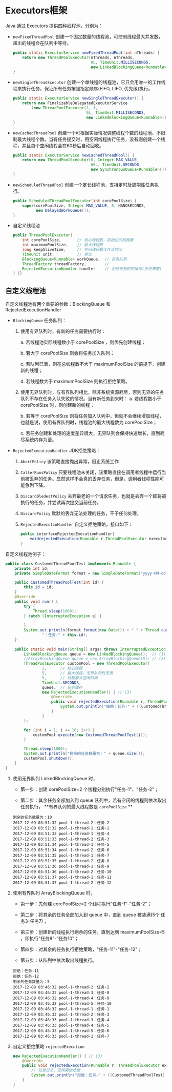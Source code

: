 # Executors框架

Java 通过 Executors 提供四种线程池，分别为：

* `newFixedThreadPool` 创建一个固定数量的线程池，可控制线程最大并发数，超出的线程会在队列中等待。

	```java
	public static ExecutorService newFixedThreadPool(int nThreads) {
        return new ThreadPoolExecutor(nThreads, nThreads,
                                      0L, TimeUnit.MILLISECONDS,
                                      new LinkedBlockingQueue<Runnable>());
    }
    ```

* `newSingleThreadExecutor` 创建一个单线程的线程池，它只会用唯一的工作线程来执行任务，保证所有任务按照指定顺序(FIFO, LIFO, 优先级)执行。

	```java
	public static ExecutorService newSingleThreadExecutor() {
        return new FinalizableDelegatedExecutorService
            (new ThreadPoolExecutor(1, 1,
                                    0L, TimeUnit.MILLISECONDS,
                                    new LinkedBlockingQueue<Runnable>()));
    }
    ```

* `newCachedThreadPool` 创建一个可根据实际情况调整线程个数的线程池，不限制最大线程个数。当有任务提交时，用空闲线程执行任务，没有则创建一个线程，并且每个空闲线程会在60秒后自动回收。

	```java
	public static ExecutorService newCachedThreadPool() {
        return new ThreadPoolExecutor(0, Integer.MAX_VALUE,
                                      60L, TimeUnit.SECONDS,
                                      new SynchronousQueue<Runnable>());
    }
	```

* `newScheduledThreadPool` 创建一个定长线程池，支持定时及周期性任务执行。

	```java
	public ScheduledThreadPoolExecutor(int corePoolSize) {
        super(corePoolSize, Integer.MAX_VALUE, 0, NANOSECONDS,
              new DelayedWorkQueue());
    }
    ```

* 自定义线程池

	```java
	public ThreadPoolExecutor(
		int corePoolSize,		// 核心线程数，初始化的线程数
		int maximumPoolSize,	// 最大线程数
		long keepAliveTime,		// 空闲线程最大存活时间
		TimeUnit unit,			// 单位
		BlockingQueue<Runnable> workQueue,	// 任务队列
		ThreadFactory threadFactory,		// 
		RejectedExecutionHandler handler	// 拒绝任务时的操作(拒绝策略)
	) {}
	```

## 自定义线程池

自定义线程池有两个重要的参数：BlockingQueue 和 RejectedExecutionHandler

* `BlockingQueue` 任务队列：
 
 	1. 使用有界队列时，有新的任务需要执行时：

 		a. 若线程池实际线程数小于 corePoolSize ，则优先创建线程；

 		b. 若大于 corePoolSize 则会将任务加入队列；

 		c. 若队列已满，则在总线程数不大于 maximumPoolSize 的前提下，创建新的线程；

 		d. 若线程数大于 maximumPoolSize 则执行拒绝策略。

 	2. 使用无界队列时，与有界队列相比，除非系统资源耗尽，否则无界的任务队列不存在任务入队失败的情况。当有新任务到来时：
 		a. 若线程数小于 corePoolSize 时，则创建新的线程；

 		b. 若等于 corePoolSize 则将任务加入队列中，但就不会继续增加线程，也就是说，使用有界队列时，线程池的最大线程数为 corePoolSize；

 		c. 若任务创建和处理的速度差异很大，无界队列会保持快速增长，直到耗尽系统内存为至。

* `RejectedExecutionHandler` JDK拒绝策略：

	1. `AbortPolicy` 该策略直接抛出异常，阻止系统工作

	2. `CallerRunsPolicy` 只要线程池未关闭，该策略直接在调用者线程中运行当前被丢弃的任务。显然这样不会真的丢弃任务，但是，调用者线程性能可能急剧下降。

	3. `DiscardOledestPolicy`  丢弃最老的一个请求任务，也就是丢弃一个即将被执行的任务，并尝试再次提交当前任务。

	4. `DiscardPolicy` 默默的丢弃无法处理的任务，不予任何处理。

	5. `RejectedExecutioHandler` 自定义拒绝策略，接口如下：

		```java
		public interfaceRejectedExecutionHandler{
		    voidrejectedExecution(Runnable r,ThreadPoolExecutor executor);
		}
		```

自定义线程池例子：

```java
public class CustomedThreadPoolTest implements Runnable {
    private int id;
    private SimpleDateFormat format = new SimpleDateFormat("yyyy-MM-dd hh:mm:ss");

    public CustomedThreadPoolTest(int id) {
        this.id = id;
    }
    @Override
    public void run() {
        try {
            Thread.sleep(1000);
        } catch (InterruptedException e) {
            ;
        }
        System.out.println(format.format(new Date()) + " " + Thread.currentThread().getName() +
                "：任务-" + this.id);
    }
    
    public static void main(String[] args) throws InterruptedException {
        LinkedBlockingQueue queue = new LinkedBlockingQueue();  // (1)
        //ArrayBlockingQueue queue = new ArrayBlockingQueue(5); // (2)
        ThreadPoolExecutor customPool = new ThreadPoolExecutor(
                2,      // 核心线程
                5,  	// 最大线程，无界队列时无用
                5,		// 线程最大空闲时间
                TimeUnit.SECONDS,
                queue, 	// 任务缓存
                new RejectedExecutionHandler() { // (3)
                    @Override
                    public void rejectedExecution(Runnable r, ThreadPoolExecutor executor) {
                        System.out.println("拒绝：任务-" + ((CustomedThreadPoolTest) r).getId());
                    }
                }
        );

        for (int i = 1; i <= 10; i++) {
            customPool.execute(new CustomedThreadPoolTest(i));
        }

        Thread.sleep(1000);
        System.out.println("剩余的任务数量为：" + queue.size());
        customPool.shutdown();
    }
}
```

1. 使用无界队列 LinkedBlockingQueue 时，

	* 第一步：创建 corePoolSize=2 个线程分别执行"任务-1"、"任务-2"；

	* 第二步：其余任务全部加入到 queue 队列中，若有空闲的线程则依次取出任务执行， **有界队列的最大线程数是 `corePoolSize` **

	```
	剩余的任务数量为：10
	2017-12-09 03:51:32 pool-1-thread-2：任务-2
	2017-12-09 03:51:32 pool-1-thread-1：任务-1
	2017-12-09 03:51:33 pool-1-thread-1：任务-4
	2017-12-09 03:51:33 pool-1-thread-2：任务-3
	2017-12-09 03:51:34 pool-1-thread-1：任务-5
	2017-12-09 03:51:34 pool-1-thread-2：任务-6
	2017-12-09 03:51:35 pool-1-thread-1：任务-7
	2017-12-09 03:51:35 pool-1-thread-2：任务-8
	2017-12-09 03:51:36 pool-1-thread-1：任务-9
	2017-12-09 03:51:36 pool-1-thread-2：任务-10
	2017-12-09 03:51:37 pool-1-thread-1：任务-11
	2017-12-09 03:51:37 pool-1-thread-2：任务-12
	```

2. 使用有界队列 ArrayBlockingQueue 时，

	* 第一步：先创建 corePoolSize=2 个线程执行"任务-1"-"任务-2"；

	* 第二步：将其余的任务全部加入到 queue 中，直到 queue 被装满(5个 任务3-任务7)；

	* 第三步：创建新的线程执行剩余的任务，直到达到 maximumPoolSize=5 ，即执行"任务8"-"任务10"；

	* 第四步：对其余的任务执行拒绝策略，"任务-11"-"任务-12"；

	* 第五步：从队列中依次取出线程执行。

	```
	拒绝：任务-11
	拒绝：任务-12
	剩余的任务数量为：5
	2017-12-09 03:46:32 pool-1-thread-2：任务-2
	2017-12-09 03:46:32 pool-1-thread-3：任务-8
	2017-12-09 03:46:32 pool-1-thread-4：任务-9
	2017-12-09 03:46:32 pool-1-thread-5：任务-10
	2017-12-09 03:46:32 pool-1-thread-1：任务-1
	2017-12-09 03:46:33 pool-1-thread-2：任务-3
	2017-12-09 03:46:33 pool-1-thread-3：任务-4
	2017-12-09 03:46:33 pool-1-thread-4：任务-5
	2017-12-09 03:46:33 pool-1-thread-5：任务-6
	2017-12-09 03:46:33 pool-1-thread-1：任务-7
	```

3. 自定义拒绝策略 `rejectedExecution`

	```java
	new RejectedExecutionHandler() { // (3)
        @Override
        public void rejectedExecution(Runnable r, ThreadPoolExecutor executor) {
        	// 记录日志，空闲再做处理
            System.out.println("拒绝：任务-" + ((CustomedThreadPoolTest) r).getId());
        }
    }
    ```